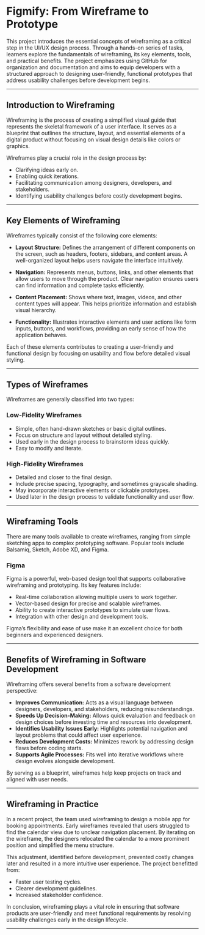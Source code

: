 # Figmify: From Wireframe to Prototype

This project introduces the essential concepts of wireframing as a critical step in the UI/UX design process. Through a hands-on series of tasks, learners explore the fundamentals of wireframing, its key elements, tools, and practical benefits. The project emphasizes using GitHub for organization and documentation and aims to equip developers with a structured approach to designing user-friendly, functional prototypes that address usability challenges before development begins.

---

## Introduction to Wireframing

Wireframing is the process of creating a simplified visual guide that represents the skeletal framework of a user interface. It serves as a blueprint that outlines the structure, layout, and essential elements of a digital product without focusing on visual design details like colors or graphics.

Wireframes play a crucial role in the design process by:

- Clarifying ideas early on.
- Enabling quick iterations.
- Facilitating communication among designers, developers, and stakeholders.
- Identifying usability challenges before costly development begins.

---

## Key Elements of Wireframing

Wireframes typically consist of the following core elements:

- **Layout Structure:** Defines the arrangement of different components on the screen, such as headers, footers, sidebars, and content areas. A well-organized layout helps users navigate the interface intuitively.

- **Navigation:** Represents menus, buttons, links, and other elements that allow users to move through the product. Clear navigation ensures users can find information and complete tasks efficiently.

- **Content Placement:** Shows where text, images, videos, and other content types will appear. This helps prioritize information and establish visual hierarchy.

- **Functionality:** Illustrates interactive elements and user actions like form inputs, buttons, and workflows, providing an early sense of how the application behaves.

Each of these elements contributes to creating a user-friendly and functional design by focusing on usability and flow before detailed visual styling.

---

## Types of Wireframes

Wireframes are generally classified into two types:

### Low-Fidelity Wireframes

- Simple, often hand-drawn sketches or basic digital outlines.
- Focus on structure and layout without detailed styling.
- Used early in the design process to brainstorm ideas quickly.
- Easy to modify and iterate.

### High-Fidelity Wireframes

- Detailed and closer to the final design.
- Include precise spacing, typography, and sometimes grayscale shading.
- May incorporate interactive elements or clickable prototypes.
- Used later in the design process to validate functionality and user flow.

---

## Wireframing Tools

There are many tools available to create wireframes, ranging from simple sketching apps to complex prototyping software. Popular tools include Balsamiq, Sketch, Adobe XD, and Figma.

### Figma

Figma is a powerful, web-based design tool that supports collaborative wireframing and prototyping. Its key features include:

- Real-time collaboration allowing multiple users to work together.
- Vector-based design for precise and scalable wireframes.
- Ability to create interactive prototypes to simulate user flows.
- Integration with other design and development tools.

Figma’s flexibility and ease of use make it an excellent choice for both beginners and experienced designers.

---

## Benefits of Wireframing in Software Development

Wireframing offers several benefits from a software development perspective:

- **Improves Communication:** Acts as a visual language between designers, developers, and stakeholders, reducing misunderstandings.
- **Speeds Up Decision-Making:** Allows quick evaluation and feedback on design choices before investing time and resources into development.
- **Identifies Usability Issues Early:** Highlights potential navigation and layout problems that could affect user experience.
- **Reduces Development Costs:** Minimizes rework by addressing design flaws before coding starts.
- **Supports Agile Processes:** Fits well into iterative workflows where design evolves alongside development.

By serving as a blueprint, wireframes help keep projects on track and aligned with user needs.

---

## Wireframing in Practice

In a recent project, the team used wireframing to design a mobile app for booking appointments. Early wireframes revealed that users struggled to find the calendar view due to unclear navigation placement. By iterating on the wireframe, the designers relocated the calendar to a more prominent position and simplified the menu structure.

This adjustment, identified before development, prevented costly changes later and resulted in a more intuitive user experience. The project benefitted from:

- Faster user testing cycles.
- Clearer development guidelines.
- Increased stakeholder confidence.

In conclusion, wireframing plays a vital role in ensuring that software products are user-friendly and meet functional requirements by resolving usability challenges early in the design lifecycle.

---

